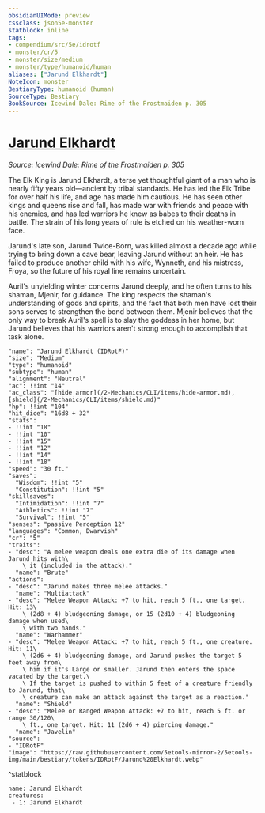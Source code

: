 ```yaml
---
obsidianUIMode: preview
cssclass: json5e-monster
statblock: inline
tags:
- compendium/src/5e/idrotf
- monster/cr/5
- monster/size/medium
- monster/type/humanoid/human
aliases: ["Jarund Elkhardt"]
NoteIcon: monster
BestiaryType: humanoid (human)
SourceType: Bestiary
BookSource: Icewind Dale: Rime of the Frostmaiden p. 305
---
```

# [Jarund Elkhardt](2-Mechanics\CLI\bestiary\npc/jarund-elkhardt-idrotf.md)
*Source: Icewind Dale: Rime of the Frostmaiden p. 305*  

The Elk King is Jarund Elkhardt, a terse yet thoughtful giant of a man who is nearly fifty years old—ancient by tribal standards. He has led the Elk Tribe for over half his life, and age has made him cautious. He has seen other kings and queens rise and fall, has made war with friends and peace with his enemies, and has led warriors he knew as babes to their deaths in battle. The strain of his long years of rule is etched on his weather-worn face.

Jarund's late son, Jarund Twice-Born, was killed almost a decade ago while trying to bring down a cave bear, leaving Jarund without an heir. He has failed to produce another child with his wife, Wynneth, and his mistress, Froya, so the future of his royal line remains uncertain.

Auril's unyielding winter concerns Jarund deeply, and he often turns to his shaman, Mjenir, for guidance. The king respects the shaman's understanding of gods and spirits, and the fact that both men have lost their sons serves to strengthen the bond between them. Mjenir believes that the only way to break Auril's spell is to slay the goddess in her home, but Jarund believes that his warriors aren't strong enough to accomplish that task alone.

```statblock
"name": "Jarund Elkhardt (IDRotF)"
"size": "Medium"
"type": "humanoid"
"subtype": "human"
"alignment": "Neutral"
"ac": !!int "14"
"ac_class": "[hide armor](/2-Mechanics/CLI/items/hide-armor.md), [shield](/2-Mechanics/CLI/items/shield.md)"
"hp": !!int "104"
"hit_dice": "16d8 + 32"
"stats":
- !!int "18"
- !!int "10"
- !!int "15"
- !!int "12"
- !!int "14"
- !!int "18"
"speed": "30 ft."
"saves":
  "Wisdom": !!int "5"
  "Constitution": !!int "5"
"skillsaves":
  "Intimidation": !!int "7"
  "Athletics": !!int "7"
  "Survival": !!int "5"
"senses": "passive Perception 12"
"languages": "Common, Dwarvish"
"cr": "5"
"traits":
- "desc": "A melee weapon deals one extra die of its damage when Jarund hits with\
    \ it (included in the attack)."
  "name": "Brute"
"actions":
- "desc": "Jarund makes three melee attacks."
  "name": "Multiattack"
- "desc": "Melee Weapon Attack: +7 to hit, reach 5 ft., one target. Hit: 13\
    \ (2d8 + 4) bludgeoning damage, or 15 (2d10 + 4) bludgeoning damage when used\
    \ with two hands."
  "name": "Warhammer"
- "desc": "Melee Weapon Attack: +7 to hit, reach 5 ft., one creature. Hit: 11\
    \ (2d6 + 4) bludgeoning damage, and Jarund pushes the target 5 feet away from\
    \ him if it's Large or smaller. Jarund then enters the space vacated by the target.\
    \ If the target is pushed to within 5 feet of a creature friendly to Jarund, that\
    \ creature can make an attack against the target as a reaction."
  "name": "Shield"
- "desc": "Melee or Ranged Weapon Attack: +7 to hit, reach 5 ft. or range 30/120\
    \ ft., one target. Hit: 11 (2d6 + 4) piercing damage."
  "name": "Javelin"
"source":
- "IDRotF"
"image": "https://raw.githubusercontent.com/5etools-mirror-2/5etools-img/main/bestiary/tokens/IDRotF/Jarund%20Elkhardt.webp"
```
^statblock

```encounter-table
name: Jarund Elkhardt
creatures:
 - 1: Jarund Elkhardt
```